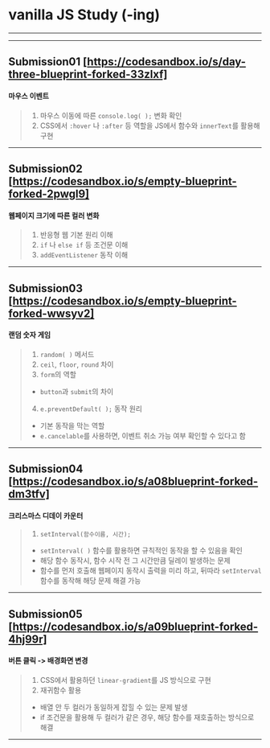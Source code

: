 # vanilla JS Study (-ing)
---
---
## Submission01 [https://codesandbox.io/s/day-three-blueprint-forked-33zlxf]
#### 마우스 이벤트
> 1. 마우스 이동에 따른 ```console.log( );``` 변화 확인
> 2. CSS에서 ```:hover``` 나 ```:after``` 등 역할을 JS에서 함수와 ```innerText```를 활용해 구현
---
## Submission02 [https://codesandbox.io/s/empty-blueprint-forked-2pwgl9]
#### 웹페이지 크기에 따른 컬러 변화
> 1. 반응형 웹 기본 원리 이해
> 2. ```if``` 나 ```else if``` 등 조건문 이해
> 3. ```addEventListener``` 동작 이해
---
## Submission03 [https://codesandbox.io/s/empty-blueprint-forked-wwsyv2]
#### 랜덤 숫자 게임
> 1. ```random( )``` 메서드
> 2. ```ceil```, ```floor```, ```round``` 차이
> 3. ```form```의 역할
>   - ```button```과 ```submit```의 차이
> 4. ```e.preventDefault( );``` 동작 원리
>   - 기본 동작을 막는 역할
>   - ```e.cancelable```를 사용하면, 이벤트 취소 가능 여부 확인할 수 있다고 함
---
## Submission04 [https://codesandbox.io/s/a08blueprint-forked-dm3tfv]
#### 크리스마스 디데이 카운터
> 1. ```setInterval(함수이름, 시간);```
>   - ```setInterval( )``` 함수를 활용하면 규칙적인 동작을 할 수 있음을 확인
>   - 해당 함수 동작시, 함수 시작 전 그 시간만큼 딜레이 발생하는 문제
>   - 함수를 먼저 호출해 웹페이지 동작시 출력을 미리 하고, 뒤따라 ```setInterval``` 함수를 동작해 해당 문제 해결 가능
---
## Submission05 [https://codesandbox.io/s/a09blueprint-forked-4hj99r]
#### 버튼 클릭 -> 배경화면 변경
> 1. CSS에서 활용하던 ```linear-gradient```를 JS 방식으로 구현
> 2. 재귀함수 활용
>   - 배열 안 두 컬러가 동일하게 잡힐 수 있는 문제 발생
>   - if 조건문을 활용해 두 컬러가 같은 경우, 해당 함수를 재호출하는 방식으로 해결
---
